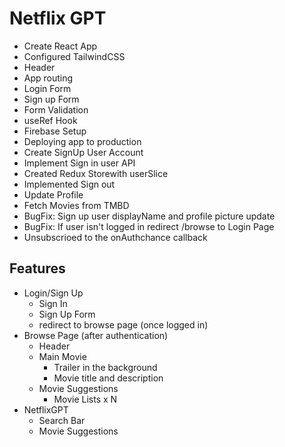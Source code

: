 # Netflix GPT

- Create React App
- Configured TailwindCSS
- Header
- App routing
- Login Form
- Sign up Form
- Form Validation
- useRef Hook
- Firebase Setup
- Deploying app to production
- Create SignUp User Account
- Implement Sign in user API
- Created Redux Storewith userSlice
- Implemented Sign out
- Update Profile
- Fetch Movies from TMBD
- BugFix: Sign up user displayName and profile picture update
- BugFix: If user isn't logged in redirect /browse to Login Page
- Unsubscrioed to the onAuthchance callback

## Features

- Login/Sign Up
  - Sign In
  - Sign Up Form
  - redirect to browse page (once logged in)
- Browse Page (after authentication)
  - Header
  - Main Movie
    - Trailer in the background
    - Movie title and description
  - Movie Suggestions
    - Movie Lists x N
- NetflixGPT
  - Search Bar
  - Movie Suggestions
